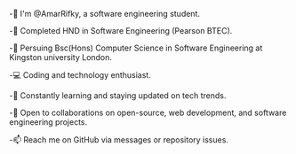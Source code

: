 -👋 I'm @AmarRifky, a software engineering student.

-🚀 Completed HND in Software Engineering (Pearson BTEC).

-🚀 Persuing Bsc(Hons) Computer Science in Software Engineering at Kingston university London.

-💻 Coding and technology enthusiast.

-🌱 Constantly learning and staying updated on tech trends.

-💞️ Open to collaborations on open-source, web development, and software engineering projects.

-📫 Reach me on GitHub via messages or repository issues.

<!--
**AmarRifky/amarrifky** is a ✨ _special_ ✨ repository because its `README.md` (this file) appears on your GitHub profile.

Here are some ideas to get you started:

- 🔭 I’m currently working on ...
- 🌱 I’m currently learning ...
- 👯 I’m looking to collaborate on ...
- 🤔 I’m looking for help with ...
- 💬 Ask me about ...
- 📫 How to reach me: ...
- 😄 Pronouns: ...
- ⚡ Fun fact: ...
-->
